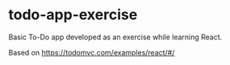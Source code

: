 # todo-app-exercise
Basic To-Do app developed as an exercise while learning React. 

Based on https://todomvc.com/examples/react/#/
